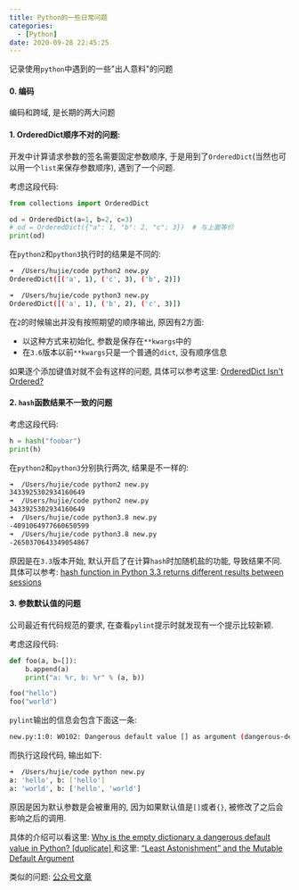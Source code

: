 ```yaml
---
title: Python的一些日常问题
categories:
  - [Python]
date: 2020-09-28 22:45:25
---
```


记录使用`python`中遇到的一些"出人意料"的问题


#### 0. 编码

编码和跨域, 是长期的两大问题


#### 1. OrderedDict顺序不对的问题:

开发中计算请求参数的签名需要固定参数顺序, 于是用到了`OrderedDict`(当然也可以用一个`list`来保存参数顺序), 遇到了一个问题. 

考虑这段代码:

```python
from collections import OrderedDict

od = OrderedDict(a=1, b=2, c=3)
# od = OrderedDict({"a": 1, "b": 2, "c": 3})  # 与上面等价
print(od)
```

在`python2`和`python3`执行时的结果是不同的:

```bash
➜  /Users/hujie/code python2 new.py
OrderedDict([('a', 1), ('c', 3), ('b', 2)])

➜  /Users/hujie/code python3 new.py
OrderedDict([('a', 1), ('b', 2), ('c', 3)])
```

在`2`的时候输出并没有按照期望的顺序输出, 原因有2方面:

 - 以这种方式来初始化, 参数是保存在`**kwargs`中的
 - 在`3.6`版本以前`**kwargs`只是一个普通的`dict`, 没有顺序信息

 如果逐个添加键值对就不会有这样的问题, 具体可以参考这里: [OrderedDict Isn't Ordered?
](https://stackoverflow.com/questions/41866911/ordereddict-isnt-ordered/41867472#41867472)


#### 2. `hash`函数结果不一致的问题

考虑这段代码:

```python
h = hash("foobar")
print(h)
```

在`python2`和`python3`分别执行两次, 结果是不一样的:

```bash
➜  /Users/hujie/code python2 new.py 
3433925302934160649
➜  /Users/hujie/code python2 new.py 
3433925302934160649
➜  /Users/hujie/code python3.8 new.py 
-4091064977660650599
➜  /Users/hujie/code python3.8 new.py 
-2650370643349054867
```

原因是在`3.3`版本开始, 默认开启了在计算`hash`时加随机盐的功能, 导致结果不同. 具体可以参考: [hash function in Python 3.3 returns different results between sessions
](https://stackoverflow.com/questions/27522626/hash-function-in-python-3-3-returns-different-results-between-sessions)


#### 3. 参数默认值的问题

公司最近有代码规范的要求, 在查看`pylint`提示时就发现有一个提示比较新颖.

考虑这段代码:

```python
def foo(a, b=[]):
    b.append(a)
    print("a: %r, b: %r" % (a, b))

foo("hello")
foo("world")
```

`pylint`输出的信息会包含下面这一条:

```bash
new.py:1:0: W0102: Dangerous default value [] as argument (dangerous-default-value)
```

而执行这段代码, 输出如下:

```bash
➜  /Users/hujie/code python new.py 
a: 'hello', b: ['hello']
a: 'world', b: ['hello', 'world']
```

原因是因为默认参数是会被重用的, 因为如果默认值是`[]`或者`{}`, 被修改了之后会影响之后的调用. 

具体的介绍可以看这里: [Why is the empty dictionary a dangerous default value in Python? [duplicate]
](https://stackoverflow.com/questions/26320899/why-is-the-empty-dictionary-a-dangerous-default-value-in-python)  和这里: [“Least Astonishment” and the Mutable Default Argument](https://stackoverflow.com/questions/1132941/least-astonishment-and-the-mutable-default-argument)


类似的问题: [公众号文章](https://mp.weixin.qq.com/s/0FDop4B92KF88gHlhHb-7A)